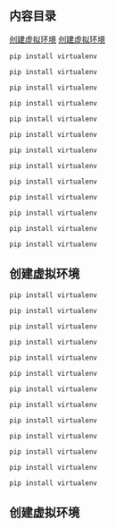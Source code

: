 ## 内容目录
[创建虚拟环境](#创建虚拟环境)
[创建虚拟环境](#安装)



`pip install virtualenv`

`pip install virtualenv`

`pip install virtualenv`

`pip install virtualenv`

`pip install virtualenv`

`pip install virtualenv`

`pip install virtualenv`

`pip install virtualenv`

`pip install virtualenv`

`pip install virtualenv`

`pip install virtualenv`

`pip install virtualenv`

`pip install virtualenv`



## <a id="创建虚拟环境">创建虚拟环境</a>

`pip install virtualenv`

`pip install virtualenv`

`pip install virtualenv`

`pip install virtualenv`

`pip install virtualenv`

`pip install virtualenv`

`pip install virtualenv`

`pip install virtualenv`

`pip install virtualenv`

`pip install virtualenv`

`pip install virtualenv`

`pip install virtualenv`

`pip install virtualenv`



## <a id="创建虚拟环境">创建虚拟环境</a>